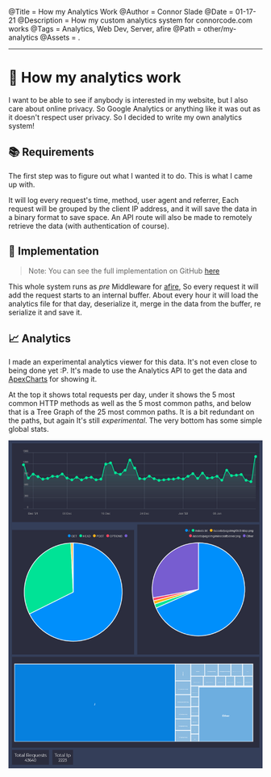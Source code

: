 @Title = How my Analytics Work
@Author = Connor Slade
@Date = 01-17-21
@Description = How my custom analytics system for connorcode.com works
@Tags = Analytics, Web Dev, Server, afire
@Path = other/my-analytics
@Assets = .

---

# 📜 How my analytics work

I want to be able to see if anybody is interested in my website, but I also care about online privacy.
So Google Analytics or anything like it was out as it doesn't respect user privacy.
So I decided to write my own analytics system!

## 📚 Requirements

The first step was to figure out what I wanted it to do. This is what I came up with.

It will log every request's time, method, user agent and referrer, Each
request will be grouped by the client IP address, and it will save the
data in a binary format to save space. An API route will also be made to remotely retrieve the data (with authentication of course).

## 📀 Implementation

> Note: You can see the full implementation on GitHub
> [here](https://github.com/Basicprogrammer10/connorcode/blob/master/src/analytics.rs)

This whole system runs as _pre_ Middleware for [afire](https://crates.io/crates/afire),
So every request it will add the request starts to an internal buffer.
About every hour it will load the analytics file for that day, deserialize
it, merge in the data from the buffer, re serialize it and save it.

## 📈 Analytics

I made an experimental analytics viewer for this data. It's not even close to being done yet :P.
It's made to use the Analytics API to get the data and [ApexCharts](https://apexcharts.com/) for showing it.

At the top it shows total requests per day, under it shows the 5 most common HTTP methods as well as the 5 most common paths, and below that is a Tree Graph of the 25 most common paths.
It is a bit redundant on the paths, but again It's still _experimental_.
The very bottom has some simple global stats.

![Analytics Viewer Screenshot](../assets/other/my-analytics/viewer.png)
